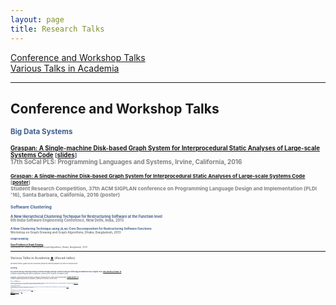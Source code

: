 ```yaml
---
layout: page
title: Research Talks
---
```


[Conference and Workshop Talks](#conf-talks) 
<br>[Various Talks in Academia](#acad-talks)

____________


## Conference and Workshop Talks 
<!-- <a href="#top">⬆</a> {#conf-talks}  -->

<small><font color="3F5E8C"><b>Big Data Systems<b>

<small>[Graspan: A Single-machine Disk-based Graph System for
Interprocedural Static Analyses of Large-scale Systems
Code](http://socalpls.github.io/archive/2016nov/) [[slides](/documents/pubs/socalpls16-graspan-presentation.pdf)] <br><font color="gray">17th
SoCal PLS: Programming Languages and Systems, Irvine, California, 2016

<small>[Graspan: A Single-machine Disk-based Graph System for
Interprocedural Static Analyses of Large-scale Systems
Code](https://pldi16.sigplan.org/track/Student+Research+Competition+%28SRC%29#About) [[poster](/documents/pubs/asplos17-graspan-poster.pdf)]<br><font color="gray">Student Research Competition, 37th ACM SIGPLAN conference on Programming Language Design and Implementation (PLDI '16), Santa Barbara, California, 2016 (poster)
       
<small><font color="3F5E8C"><b>Software Clustering<b>
        
<small><font color="3F5E8C">A New Hierarchical Clustering Technique for Restructuring Software
at the Function level</font> <br><font color="gray">6th India Software Engineering Conference, New Delhi, India, 2013

<small><font color="3F5E8C">A New Clustering Technique using (k,w)-Core Decomposition for Restructuring Software Functions</font> <br><font color="gray">Workshop on Graph Drawing and Graph Algorithms, Dhaka, Bangladesh, 2013   

<small><font color="3F5E8C"><b>Graph Drawing<b>

<small>[Open Problems in Graph Drawing](/documents/pubs/gdga13-open-problems-presentation.pdf)<br><font color="gray">Workshop on Graph Drawing and Graph Algorithms, Dhaka, Bangladesh, 2013   

____________


## Various Talks in Academia <a href="#top">⬆</a>  {#acad-talks}

<small><i>Includes talks I gave on my research projects and on papers by other researchers</i></small>

<small><font color="3F5E8C"><b>Fuzzing<b>

<small> Full-Speed Fuzzing: Reducing Fuzzing Overhead through Coverage-Guided Tracing by Stefan Nagy and Matthew Hicks (Virginia Tech), [IEEE Security & Privacy '19](https://ieeexplore.ieee.org/document/8835316)
<br><font color="gray"> Software Engineering Research Group Meet, University of Houston, December 2020

<small> GRIMOIRE: Synthesizing Structure while Fuzzing by Tim Blazytko et al. (Ruhr-Universität Bochum), [USENIX Security '19](https://www.usenix.org/conference/usenixsecurity19/presentation/blazytko)
<br><font color="gray"> Software Engineering Research Group Meet, University of Houston, October 2020

<small><font color="3F5E8C"><b>Test-case Reduction<b>

<small>Test-Case Reduction via Test-Case Generation: Insights From the Hypothesis Reducer by David R. MacIver and Alastair F. Donaldson (Imperial College London), [ECOOP '20](https://2020.ecoop.org/details/ecoop-2020-papers/13/Test-Case-Reduction-via-Test-Case-Generation-Insights-From-the-Hypothesis-Reducer)
<br><font color="gray"> Software Engineering Research Group Meet, University of Houston, November 2020

<small><font color="3F5E8C"><b>Testing Autonomous Systems<b>

<small> Generating Avoidable Collision Scenarios for Testing Autonomous Driving Systems by Allesandro Calo et al. (Technical University of Munich, National Institute of Informatics, Simula Research Laboratory), [ICST '20](https://www.usenix.org/conference/usenixsecurity19/presentation/blazytko)
<br><font color="gray"> Software Engineering Research Group Meet, University of Houston, September 2020

<small><font color="3F5E8C"><b>Security<b>

<small>Shielding Applications from an Untrusted Cloud with Haven by Andrew Baumann et al. (Microsoft Research), [OSDI '14](https://www.usenix.org/conference/osdi14/technical-sessions/presentation/baumann)
<br><font color="gray"> Programming Languages and Systems Group Meet, Department of Computer Science, University of California, Irvine, February 2016

<small><font color="3F5E8C"><b>Big Data Systems<b>

<small>Naiad: A Timely Dataflow System by Derek G. Murray et al. (Microsoft Research), [SOSP '13](https://dl.acm.org/doi/10.1145/2517349.2522738)
<br><font color="gray"> Programming Languages and Systems Group Meet, Department of Computer Science, University of California, Irvine, December 2015

<small><font color="3F5E8C"><b>Program Synthesis<b>

<small>[A Comparative Analysis of the Usability of Stack Overflow Code Snippets Across Languages](/documents/pubs/presentation15-prog-synth.pdf)
<br><font color="gray"> Programming Languages and Systems Group Meet, Department of Computer Science, University of California, Irvine, April 2015

<small><font color="3F5E8C"><b>Software Environments & Code Cloning<b>

<small>[A New approach for fixing bugs in Code Clones: Fix It There Too
(FITT)](/documents/pubs/presentation14-fitt.pdf)<br>(co-presented with [Vaibhav
Saini](https://www.linkedin.com/in/sainivaibhav/))<br><font color="gray"> INF219 Software Environments Class (Spring 2019), Department of Informatics,
University of California, Irvine, 2014

<small>[Building and Extending IDEs](/documents/pubs/presentation14-ides.pdf)<br>(co-presented with Vaibhav
Saini)<br><font color="gray"> INF219 Software Environments Class (Spring 2019), Department of Informatics,
University of California, Irvine, 2014

